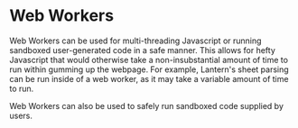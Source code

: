 # Web Workers
Web Workers can be used for multi-threading Javascript or running sandboxed user-generated code in a safe manner. This allows for hefty Javascript that would otherwise take a non-insubstantial amount of time to run within gumming up the webpage. For example, Lantern's sheet parsing can be run inside of a web worker, as it may take a variable amount of time to run. 

Web Workers can also be used to safely run sandboxed code supplied by users. 